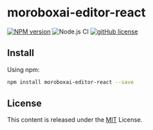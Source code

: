 # moroboxai-editor-react

[![NPM version](https://img.shields.io/npm/v/moroboxai-editor-react.svg)](https://www.npmjs.com/package/moroboxai-editor-react)
![Node.js CI](https://github.com/moroboxai/moroboxai-editor-react/workflows/Node.js%20CI/badge.svg)
[![gitHub license](https://img.shields.io/badge/license-MIT-blue.svg)](https://github.com/moroboxai/moroboxai-editor-react/blob/master/LICENSE)

## Install

Using npm:

```bash
npm install moroboxai-editor-react --save
```

## License

This content is released under the [MIT](http://opensource.org/licenses/MIT) License.
